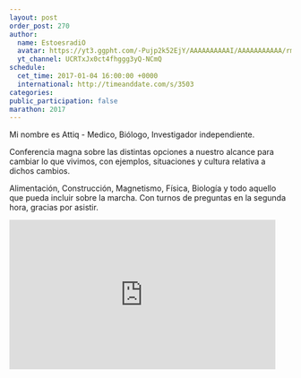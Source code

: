 ```yaml
---
layout: post
order_post: 270
author:
  name: EstoesradiO
  avatar: https://yt3.ggpht.com/-Pujp2k52EjY/AAAAAAAAAAI/AAAAAAAAAAA/rmJgmFoeUt4/s88-c-k-no-mo-rj-c0xffffff/photo.jpg
  yt_channel: UCRTxJx0ct4fhggg3yQ-NCmQ
schedule:
  cet_time: 2017-01-04 16:00:00 +0000
  international: http://timeanddate.com/s/3503
categories:
public_participation: false
marathon: 2017
---
```

Mi nombre es Attiq - Medico, Biólogo, Investigador independiente.

Conferencia magna sobre las distintas opciones a nuestro alcance para cambiar lo que vivimos, con ejemplos, situaciones y cultura relativa a dichos cambios.

Alimentación, Construcción, Magnetismo, Física, Biología y todo aquello que pueda incluir sobre la marcha.
Con turnos de preguntas en la segunda hora, gracias por asistir.

<iframe width="475" height="267" src="https://www.youtube.com/embed/rpl02dUXR0U" frameborder="0" allowfullscreen></iframe>
